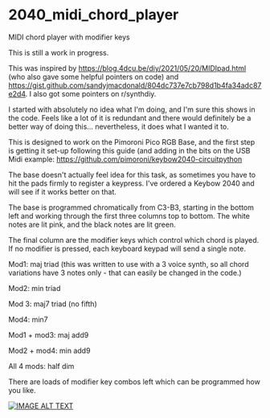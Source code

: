 # 2040_midi_chord_player
MIDI chord player with modifier keys

This is still a work in progress.

This was inspired by https://blog.4dcu.be/diy/2021/05/20/MIDIpad.html (who also gave some helpful pointers on code) and https://gist.github.com/sandyjmacdonald/804dc737e7cb798d1b4fa34adc87e2d4. I also got some pointers on r/synthdiy. 

I started with absolutely no idea what I'm doing, and I'm sure this shows in the code. Feels like a lot of it is redundant and there would definitely be a better way of doing this... nevertheless, it does what I wanted it to. 

This is designed to work on the Pimoroni Pico RGB Base, and the first step is getting it set-up following this guide (and adding in the bits on the USB Midi example: https://github.com/pimoroni/keybow2040-circuitpython

The base doesn't actually feel idea for this task, as sometimes you have to hit the pads firmly to register a keypress. I've ordered a Keybow 2040 and will see if it works better on that. 

The base is programmed chromatically from C3-B3, starting in the bottom left and working through the first three columns top to bottom. The white notes are lit pink, and the black notes are lit green. 

The final column are the modifier keys which control which chord is played. If no modifier is pressed, each keyboard keypad will send a single note.

Mod1: maj triad (this was written to use with a 3 voice synth, so all chord variations have 3 notes only - that can easily be changed in the code.)

Mod2: min triad

Mod 3: maj7 triad (no fifth)

Mod4: min7

Mod1 + mod3: maj add9 

Mod2 + mod4: min add9

All 4 mods: half dim

There are loads of modifier key combos left which can be programmed how you like. 

[![IMAGE ALT TEXT](http://img.youtube.com/vi/sJZyv5DZECY/0.jpg)](https://www.youtube.com/watch?v=sJZyv5DZECY "RGB Pico Keypad MIDI Keyboard and Chord Player
")
